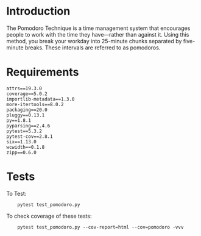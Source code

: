 # Introduction

The Pomodoro Technique is a time management system that encourages people to work with the time they have—rather than against it. Using this method, you break your workday into 25-minute chunks separated by five-minute breaks. These intervals are referred to as pomodoros.

# Requirements
    attrs==19.3.0
    coverage==5.0.2
    importlib-metadata==1.3.0
    more-itertools==8.0.2
    packaging==20.0
    pluggy==0.13.1
    py==1.8.1
    pyparsing==2.4.6
    pytest==5.3.2
    pytest-cov==2.8.1
    six==1.13.0
    wcwidth==0.1.8
    zipp==0.6.0

# Tests
To Test:
        
        pytest test_pomodoro.py 
        
To check coverage of these tests:
    
        pytest test_pomodoro.py --cov-report=html --cov=pomodoro -vvv

